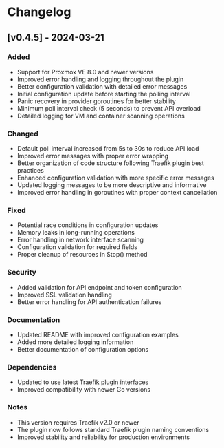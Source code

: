 # Changelog

## [v0.4.5] - 2024-03-21

### Added
- Support for Proxmox VE 8.0 and newer versions
- Improved error handling and logging throughout the plugin
- Better configuration validation with detailed error messages
- Initial configuration update before starting the polling interval
- Panic recovery in provider goroutines for better stability
- Minimum poll interval check (5 seconds) to prevent API overload
- Detailed logging for VM and container scanning operations

### Changed
- Default poll interval increased from 5s to 30s to reduce API load
- Improved error messages with proper error wrapping
- Better organization of code structure following Traefik plugin best practices
- Enhanced configuration validation with more specific error messages
- Updated logging messages to be more descriptive and informative
- Improved error handling in goroutines with proper context cancellation

### Fixed
- Potential race conditions in configuration updates
- Memory leaks in long-running operations
- Error handling in network interface scanning
- Configuration validation for required fields
- Proper cleanup of resources in Stop() method

### Security
- Added validation for API endpoint and token configuration
- Improved SSL validation handling
- Better error handling for API authentication failures

### Documentation
- Updated README with improved configuration examples
- Added more detailed logging information
- Better documentation of configuration options

### Dependencies
- Updated to use latest Traefik plugin interfaces
- Improved compatibility with newer Go versions

### Notes
- This version requires Traefik v2.0 or newer
- The plugin now follows standard Traefik plugin naming conventions
- Improved stability and reliability for production environments 